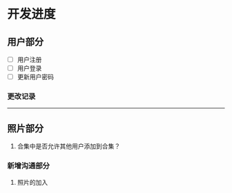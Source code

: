 # 开发进度

## 用户部分
- [ ] 用户注册
- [ ] 用户登录
- [ ] 更新用户密码

### 更改记录

---

## 照片部分
1. 合集中是否允许其他用户添加到合集？

### 新增沟通部分
1. 照片的加入